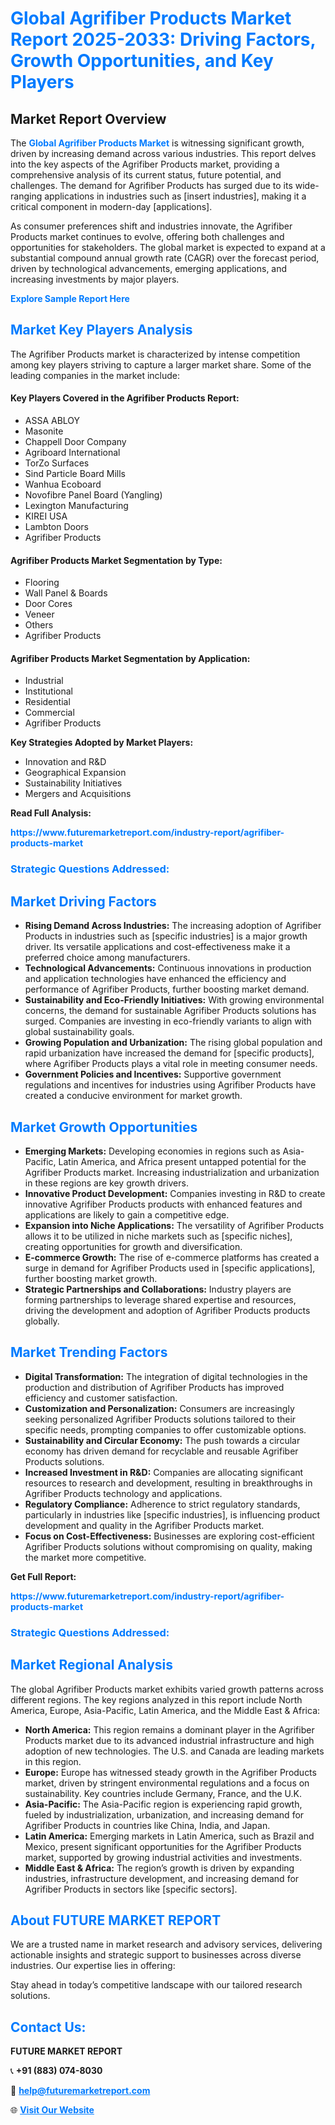 <h1 style="color: #007BFF;">Global Agrifiber Products Market Report 2025-2033: Driving Factors, Growth Opportunities, and Key Players</h1>

<section id="overview">
<h2>Market Report Overview</h2>
<p>The <a href="https://www.futuremarketreport.com/industry-report/agrifiber-products-market" style="color: #007BFF; text-decoration: none;"><strong>Global Agrifiber Products Market</strong></a> is witnessing significant growth, driven by increasing demand across various industries. This report delves into the key aspects of the Agrifiber Products market, providing a comprehensive analysis of its current status, future potential, and challenges. The demand for Agrifiber Products has surged due to its wide-ranging applications in industries such as [insert industries], making it a critical component in modern-day [applications].</p>
<p>As consumer preferences shift and industries innovate, the Agrifiber Products market continues to evolve, offering both challenges and opportunities for stakeholders. The global market is expected to expand at a substantial compound annual growth rate (CAGR) over the forecast period, driven by technological advancements, emerging applications, and increasing investments by major players.</p>
</section>

<section id="overview">
<p><a href="https://www.futuremarketreport.com/request-sample/reportId=100371" style="color: #007BFF; text-decoration: none;"><strong>Explore Sample Report Here</strong></a></p>
</section>

<section id="key-players">
<h2 style="color: #007BFF;">Market Key Players Analysis</h2>
<p>The Agrifiber Products market is characterized by intense competition among key players striving to capture a larger market share. Some of the leading companies in the market include:</p>
<h4>Key Players Covered in the Agrifiber Products Report:</h4>
<ul><li>ASSA ABLOY</li><li>Masonite</li><li>Chappell Door Company</li><li>Agriboard International</li><li>TorZo Surfaces</li><li>Sind Particle Board Mills</li><li>Wanhua Ecoboard</li><li>Novofibre Panel Board (Yangling)</li><li>Lexington Manufacturing</li><li>KIREI USA</li><li>Lambton Doors</li><li>Agrifiber Products</li></ul>
<h4>Agrifiber Products Market Segmentation by Type:</h4>
<ul><li>Flooring</li><li>Wall Panel &amp; Boards</li><li>Door Cores</li><li>Veneer</li><li>Others</li><li>Agrifiber Products</li></ul>

<h4>Agrifiber Products Market Segmentation by Application:</h4>
<ul><li>Industrial</li><li>Institutional</li><li>Residential</li><li>Commercial</li><li>Agrifiber Products</li></ul>
<p><strong>Key Strategies Adopted by Market Players:</strong></p>
<ul>
<li>Innovation and R&D</li>
<li>Geographical Expansion</li>
<li>Sustainability Initiatives</li>
<li>Mergers and Acquisitions</li>
</ul>
</section>

<section>
<p><strong>Read Full Analysis: </strong></p><a href="https://www.futuremarketreport.com/industry-report/agrifiber-products-market" style="color: #007BFF; text-decoration: none;"><strong>https://www.futuremarketreport.com/industry-report/agrifiber-products-market</strong></a>
<h3 style="color: #007BFF;">Strategic Questions Addressed:</h3>
</section>

<section id="driving-factors">
<h2 style="color: #007BFF;">Market Driving Factors</h2>
<ul>
<li><strong>Rising Demand Across Industries:</strong> The increasing adoption of Agrifiber Products in industries such as [specific industries] is a major growth driver. Its versatile applications and cost-effectiveness make it a preferred choice among manufacturers.</li>
<li><strong>Technological Advancements:</strong> Continuous innovations in production and application technologies have enhanced the efficiency and performance of Agrifiber Products, further boosting market demand.</li>
<li><strong>Sustainability and Eco-Friendly Initiatives:</strong> With growing environmental concerns, the demand for sustainable Agrifiber Products solutions has surged. Companies are investing in eco-friendly variants to align with global sustainability goals.</li>
<li><strong>Growing Population and Urbanization:</strong> The rising global population and rapid urbanization have increased the demand for [specific products], where Agrifiber Products plays a vital role in meeting consumer needs.</li>
<li><strong>Government Policies and Incentives:</strong> Supportive government regulations and incentives for industries using Agrifiber Products have created a conducive environment for market growth.</li>
</ul>
</section>

<section id="growth-opportunities">
<h2 style="color: #007BFF;">Market Growth Opportunities</h2>
<ul>
<li><strong>Emerging Markets:</strong> Developing economies in regions such as Asia-Pacific, Latin America, and Africa present untapped potential for the Agrifiber Products market. Increasing industrialization and urbanization in these regions are key growth drivers.</li>
<li><strong>Innovative Product Development:</strong> Companies investing in R&D to create innovative Agrifiber Products products with enhanced features and applications are likely to gain a competitive edge.</li>
<li><strong>Expansion into Niche Applications:</strong> The versatility of Agrifiber Products allows it to be utilized in niche markets such as [specific niches], creating opportunities for growth and diversification.</li>
<li><strong>E-commerce Growth:</strong> The rise of e-commerce platforms has created a surge in demand for Agrifiber Products used in [specific applications], further boosting market growth.</li>
<li><strong>Strategic Partnerships and Collaborations:</strong> Industry players are forming partnerships to leverage shared expertise and resources, driving the development and adoption of Agrifiber Products products globally.</li>
</ul>
</section>

<section id="trending-factors">
<h2 style="color: #007BFF;">Market Trending Factors</h2>
<ul>
<li><strong>Digital Transformation:</strong> The integration of digital technologies in the production and distribution of Agrifiber Products has improved efficiency and customer satisfaction.</li>
<li><strong>Customization and Personalization:</strong> Consumers are increasingly seeking personalized Agrifiber Products solutions tailored to their specific needs, prompting companies to offer customizable options.</li>
<li><strong>Sustainability and Circular Economy:</strong> The push towards a circular economy has driven demand for recyclable and reusable Agrifiber Products solutions.</li>
<li><strong>Increased Investment in R&D:</strong> Companies are allocating significant resources to research and development, resulting in breakthroughs in Agrifiber Products technology and applications.</li>
<li><strong>Regulatory Compliance:</strong> Adherence to strict regulatory standards, particularly in industries like [specific industries], is influencing product development and quality in the Agrifiber Products market.</li>
<li><strong>Focus on Cost-Effectiveness:</strong> Businesses are exploring cost-efficient Agrifiber Products solutions without compromising on quality, making the market more competitive.</li>
</ul>
</section>

<section>
<p><strong>Get Full Report: </strong></p><a href="https://www.futuremarketreport.com/industry-report/agrifiber-products-market" style="color: #007BFF; text-decoration: none;"><strong>https://www.futuremarketreport.com/industry-report/agrifiber-products-market</strong></a>
<h3 style="color: #007BFF;">Strategic Questions Addressed:</h3>
</section>


<section id="regional-analysis">
<h2 style="color: #007BFF;">Market Regional Analysis</h2>
<p>The global Agrifiber Products market exhibits varied growth patterns across different regions. The key regions analyzed in this report include North America, Europe, Asia-Pacific, Latin America, and the Middle East & Africa:</p>
<ul>
<li><strong>North America:</strong> This region remains a dominant player in the Agrifiber Products market due to its advanced industrial infrastructure and high adoption of new technologies. The U.S. and Canada are leading markets in this region.</li>
<li><strong>Europe:</strong> Europe has witnessed steady growth in the Agrifiber Products market, driven by stringent environmental regulations and a focus on sustainability. Key countries include Germany, France, and the U.K.</li>
<li><strong>Asia-Pacific:</strong> The Asia-Pacific region is experiencing rapid growth, fueled by industrialization, urbanization, and increasing demand for Agrifiber Products in countries like China, India, and Japan.</li>
<li><strong>Latin America:</strong> Emerging markets in Latin America, such as Brazil and Mexico, present significant opportunities for the Agrifiber Products market, supported by growing industrial activities and investments.</li>
<li><strong>Middle East & Africa:</strong> The region’s growth is driven by expanding industries, infrastructure development, and increasing demand for Agrifiber Products in sectors like [specific sectors].</li>
</ul>
</section>

<footer>
<h2 style="color: #007BFF;">About FUTURE MARKET REPORT</h2>
<p>We are a trusted name in market research and advisory services, delivering actionable insights and strategic support to businesses across diverse industries. Our expertise lies in offering:</p>

<p>Stay ahead in today’s competitive landscape with our tailored research solutions.</p>

<h2 style="color: #007BFF;">Contact Us:</h2>
<p><strong>FUTURE MARKET REPORT</strong></p>
<p>📞 <strong>+91 (883) 074-8030</strong></p>
<p>📧 <strong><a href="mailto:help@futuremarketreport.com" style="color: #007BFF;">help@futuremarketreport.com</a></strong></p>
<p>🌐 <strong><a href="https://www.futuremarketreport.com/" style="color: #007BFF;">Visit Our Website</a></strong></p>
</footer>